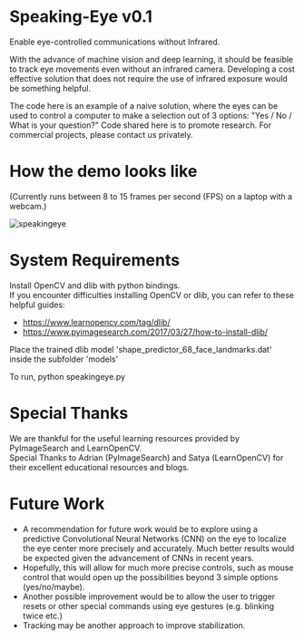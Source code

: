 # Speaking-Eye v0.1
Enable eye-controlled communications without Infrared.

With the advance of machine vision and deep learning, it should be feasible to track eye movements even without an infrared camera. Developing a cost effective solution that does not require the use of infrared exposure would be something helpful.

The code here is an example of a naive solution, where the eyes can be used to control a computer to make a selection out of 3 options: "Yes / No / What is your question?"
Code shared here is to promote research. For commercial projects, please contact us privately.


# How the demo looks like
(Currently runs between 8 to 15 frames per second (FPS) on a laptop with a webcam.)  
  
![speakingeye](https://user-images.githubusercontent.com/4750005/31617486-eda1b864-b2c1-11e7-9256-4b88df01f273.jpg)

# System Requirements
Install OpenCV and dlib with python bindings.  
If you encounter difficulties installing OpenCV or dlib, you can refer to these helpful guides:
- https://www.learnopencv.com/tag/dlib/
- https://www.pyimagesearch.com/2017/03/27/how-to-install-dlib/

Place the trained dlib model 'shape_predictor_68_face_landmarks.dat' inside the subfolder 'models'

To run, python speakingeye.py


# Special Thanks

We are thankful for the useful learning resources provided by PyImageSearch and LearnOpenCV.  
Special Thanks to Adrian (PyImageSearch) and Satya (LearnOpenCV) for their excellent educational resources and blogs.


# Future Work

- A recommendation for future work would be to explore using a predictive Convolutional Neural Networks (CNN) on the eye to localize the eye center more precisely and accurately. Much better results would be expected given the advancement of CNNs in recent years.
- Hopefully, this will allow for much more precise controls, such as mouse control that would open up the possibilities beyond 3 simple options (yes/no/maybe). 
- Another possible improvement would be to allow the user to trigger resets or other special commands using eye gestures (e.g. blinking twice etc.)
- Tracking may be another approach to improve stabilization.
